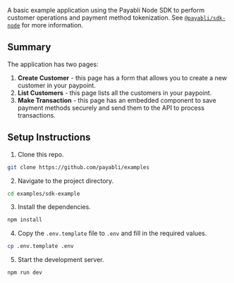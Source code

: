 A basic example application using the Payabli Node SDK to perform customer operations and payment method tokenization.
See [`@payabli/sdk-node`](https://www.npmjs.com/package/@payabli/sdk-node) for more information.

## Summary

The application has two pages:
1. **Create Customer** - this page has a form that allows you to create a new customer in your paypoint.
2. **List Customers** - this page lists all the customers in your paypoint.
3. **Make Transaction** - this page has an embedded component to save payment methods securely and send them to the API to process transactions.

## Setup Instructions

1. Clone this repo.

```bash
git clone https://github.com/payabli/examples
```

2. Navigate to the project directory.

```bash
cd examples/sdk-example
```

3. Install the dependencies.

```bash
npm install
```

4. Copy the `.env.template` file to `.env` and fill in the required values.

```bash
cp .env.template .env
```

5. Start the development server.

```bash
npm run dev
```
